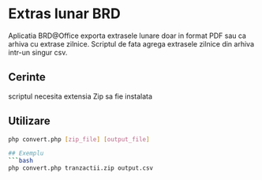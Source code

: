 # Extras lunar BRD
Aplicatia BRD@Office exporta extrasele lunare doar in format PDF sau ca arhiva cu extrase zilnice. Scriptul de fata agrega extrasele zilnice din arhiva intr-un singur csv.

## Cerinte
scriptul necesita extensia Zip sa fie instalata

## Utilizare
```bash
php convert.php [zip_file] [output_file]

## Exemplu
```bash
php convert.php tranzactii.zip output.csv
